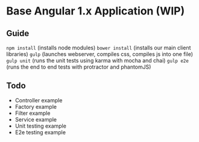# Base Angular 1.x Application (WIP)

## Guide
`npm install` (installs node modules)
`bower install` (installs our main client libraries)
`gulp` (launches webserver, compiles css, compiles js into one file)
`gulp unit` (runs the unit tests using karma with mocha and chai)
`gulp e2e` (runs the end to end tests with protractor and phantomJS)

## Todo
* Controller example
* Factory example
* Filter example
* Service example
* Unit testing example
* E2e testing example
